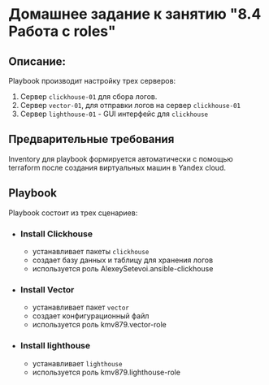 # Домашнее задание к занятию "8.4 Работа с roles"

## Описание:

Playbook производит настройку трех серверов:

1. Сервер `clickhouse-01` для сбора логов.
2. Сервер `vector-01`, для отправки логов на сервер `clickhouse-01`
3. Сервер `lighthouse-01` - GUI интерфейс для `clickhouse`

## Предварительные требования

Inventory для playbook формируется автоматически с помощью terraform после создания виртуальных машин в Yandex cloud.


## Playbook

Playbook состоит из трех сценариев:


- ### Install Clickhouse

  - устанавливает пакеты `clickhouse`
  - создает базу данных и таблицу для хранения логов
  - используется роль AlexeySetevoi.ansible-clickhouse


- ### Install Vector

  - устанавливает пакет `vector`
  - создает конфигурационный файл
  - используется роль kmv879.vector-role

- ### Install lighthouse

  - устанавливает `lighthouse`
  - используется роль kmv879.lighthouse-role


